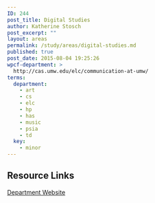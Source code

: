 ```yaml
---
ID: 244
post_title: Digital Studies
author: Katherine Stosch
post_excerpt: ""
layout: areas
permalink: /study/areas/digital-studies.md
published: true
post_date: 2015-08-04 19:25:26
wpcf-department: >
  http://cas.umw.edu/elc/communication-at-umw/
terms:
  department:
    - art
    - cs
    - elc
    - hp
    - has
    - music
    - psia
    - td
  key:
    - minor
---
```


<!-- Types Custom Fields: -->

<!-- resource-links -->
## Resource Links

<!-- department -->
[Department Website](http://cas.umw.edu/elc/communication-at-umw/)

<!-- End department -->

<!-- End resource-links -->

<!-- End Types Custom Fields -->